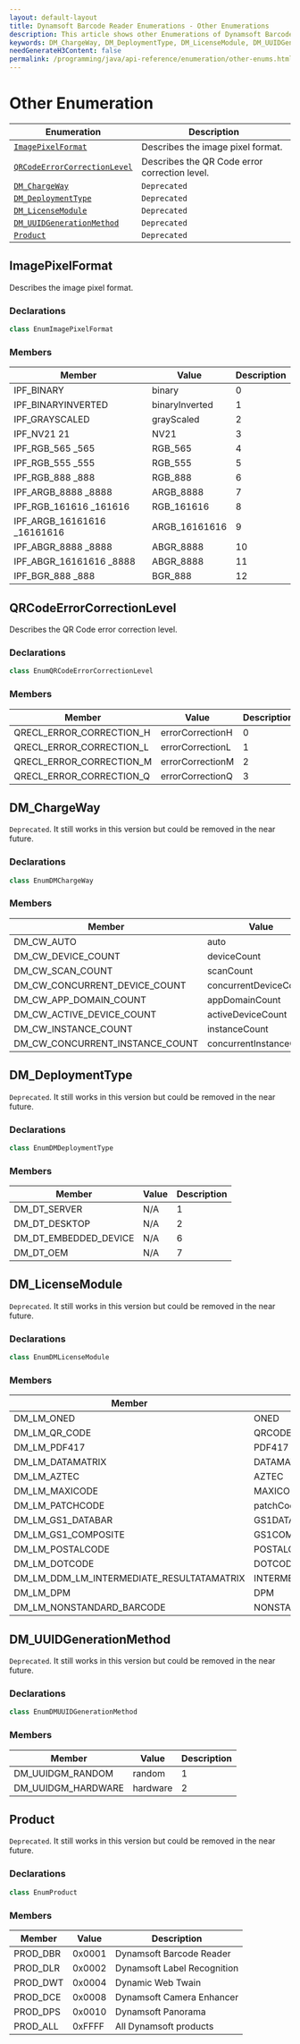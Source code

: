 ```yaml
---
layout: default-layout
title: Dynamsoft Barcode Reader Enumerations - Other Enumerations
description: This article shows other Enumerations of Dynamsoft Barcode Reader.
keywords: DM_ChargeWay, DM_DeploymentType, DM_LicenseModule, DM_UUIDGenerationMethod, ImagePixelFormat, QRCodeErrorCorrectionLevel, other enumeration, enumeration
needGenerateH3Content: false
permalink: /programming/java/api-reference/enumeration/other-enums.html
---
```



# Other Enumeration

  | Enumeration | Description |
  |-------------|-------------|
  | [`ImagePixelFormat`](#imagepixelformat) | Describes the image pixel format. |
  | [`QRCodeErrorCorrectionLevel`](#qrcodeerrorcorrectionlevel) | Describes the QR Code error correction level.   |
  | [`DM_ChargeWay`](#dm_chargeway) | `Deprecated` |
  | [`DM_DeploymentType`](#dm_deploymenttype) | `Deprecated` |
  | [`DM_LicenseModule`](#dm_licensemodule) | `Deprecated` |
  | [`DM_UUIDGenerationMethod`](#dm_uuidgenerationmethod) | `Deprecated` |
  | [`Product`](#product) | `Deprecated` |

## ImagePixelFormat
Describes the image pixel format.

### Declarations




```java
class EnumImagePixelFormat
```



### Members

| Member | Value | Description |
| -------------- | ----- | ----------- |
| IPF_BINARY  | binary | 0 | 0: Black, 1: White |
| IPF_BINARYINVERTED  | binaryInverted | 1 | 0: Black, 1: White |
| IPF_GRAYSCALED  | grayScaled | 2 | 8 bit gray |
| IPF_NV21 21 | NV21 | 3 | NV21 |
| IPF_RGB_565 _565 | RGB_565 | 4 | 16bit with RGB channel order stored in memory from high to low address |
| IPF_RGB_555 _555 | RGB_555 | 5 | 16bit with RGB channel order stored in memory from high to low address |
| IPF_RGB_888 _888 | RGB_888 | 6 | 24bit with RGB channel order stored in memory from high to low address |
| IPF_ARGB_8888 _8888 | ARGB_8888 | 7 | 32bit with ARGB channel order stored in memory from high to low address |
| IPF_RGB_161616 _161616 | RGB_161616 | 8 | 48bit with RGB channel order stored in memory from high to low address |
| IPF_ARGB_16161616 _16161616 | ARGB_16161616 | 9 | 64bit with ARGB channel order stored in memory from high to low address |
| IPF_ABGR_8888 _8888 | ABGR_8888 | 10 | 32bit with ABGR channel order stored in memory from high to low address |
| IPF_ABGR_16161616 _8888 | ABGR_8888 | 11 | 64bit with ABGR channel order stored in memory from high to low address |
| IPF_BGR_888 _888 | BGR_888 | 12 | 24bit with BGR channel order stored in memory from high to low address |

## QRCodeErrorCorrectionLevel
Describes the QR Code error correction level.  

### Declarations



```java
class EnumQRCodeErrorCorrectionLevel
```




### Members

| Member | Value | Description |
| --------------- | ----- | ----------- |
| QRECL_ERROR_CORRECTION_H  | errorCorrectionH | 0 | Error Correction Level H (high) |
| QRECL_ERROR_CORRECTION_L  | errorCorrectionL | 1 | Error Correction Level L (low) |
| QRECL_ERROR_CORRECTION_M  | errorCorrectionM | 2 | Error Correction Level M (medium-low) |
| QRECL_ERROR_CORRECTION_Q  | errorCorrectionQ | 3 | Error Correction Level Q (medium-high) |

## DM_ChargeWay

`Deprecated`. It still works in this version but could be removed in the near future.

### Declarations




```java
class EnumDMChargeWay
```



### Members

| Member | Value | Description |
| --------------- | ----- | ----------- |
| DM_CW_AUTO | auto | 0 | The charge way automatically determined by the license server. |
| DM_CW_DEVICE_COUNT | deviceCount | 1 | Charges by the count of devices. |
| DM_CW_SCAN_COUNT | scanCount | 2 | Charges by the count of barcode scans.|
| DM_CW_CONCURRENT_DEVICE_COUNT | concurrentDeviceCount | 3 | Charges by the count of concurrent devices. |
| DM_CW_APP_DOMAIN_COUNT | appDomainCount | 6 | Charges by the count of app domains. |
| DM_CW_ACTIVE_DEVICE_COUNT | activeDeviceCount | 8 | Charges by the count of active devices. |
| DM_CW_INSTANCE_COUNT | instanceCount | 9 | Charges by the count of instances. |
| DM_CW_CONCURRENT_INSTANCE_COUNT | concurrentInstanceCount | 10 | Charges by the count of concurrent instances. |

## DM_DeploymentType

`Deprecated`. It still works in this version but could be removed in the near future.

### Declarations




```java
class EnumDMDeploymentType
```




### Members

| Member | Value | Description |
| --------------------------  | ----- | ----------- |
| DM_DT_SERVER | N/A | 1 | Server deployment type |
| DM_DT_DESKTOP | N/A | 2 | Desktop |
| DM_DT_EMBEDDED_DEVICE | N/A | 6 | Embedded device deployment type |
| DM_DT_OEM | N/A | 7 | OEM deployment type |

## DM_LicenseModule

`Deprecated`. It still works in this version but could be removed in the near future.

### Declarations




```java
class EnumDMLicenseModule
```



### Members

| Member | Value | Description |
| --------------- | ----- | ----------- |
| DM_LM_ONED | ONED | 1 | One-D barcodes license module |
| DM_LM_QR_CODE | QRCODE | 2 | QR Code barcodes license module |
| DM_LM_PDF417 | PDF417 | 3 | PDF417 barcodes license module |
| DM_LM_DATAMATRIX | DATAMATRIX | 4 | DATAMATRIX barcodes license module |
| DM_LM_AZTEC | AZTEC | 5 | Aztec barcodes license module |
| DM_LM_MAXICODE | MAXICODE | 6 | MAXICODE barcodes license module|
| DM_LM_PATCHCODE | patchCode | 7 |Patch code barcodes license module |
| DM_LM_GS1_DATABAR | GS1DATABAR | 8 | GS1 Databar barcodes license module |
| DM_LM_GS1_COMPOSITE | GS1COMPOSITE | 9 | GS1 Composite Code barcodes license module |
| DM_LM_POSTALCODE | POSTALCODE | 10 | Postal code barcodes license module |
| DM_LM_DOTCODE | DOTCODE | 11 | DotCode barcodes license module|
| DM_LM_DDM_LM_INTERMEDIATE_RESULTATAMATRIX | INTERMEDIATERESULT | 12 | Intermediate result license module |
| DM_LM_DPM | DPM | 13 |DATAMATRIX DPM (Direct Part Marking) license module |
| DM_LM_NONSTANDARD_BARCODE | NONSTANDARDBARCODE | 16 | Nonstandard barcodes license module|

## DM_UUIDGenerationMethod

`Deprecated`. It still works in this version but could be removed in the near future.

### Declarations




```java
class EnumDMUUIDGenerationMethod
```



### Members

| Member | Value | Description |
| --------------- | ----- | ----------- |
| DM_UUIDGM_RANDOM | random | 1 | Generates UUID with random values. |
| DM_UUIDGM_HARDWARE | hardware | 2 | Generates UUID based on hardware info. |

## Product

`Deprecated`. It still works in this version but could be removed in the near future.

### Declarations




```java
class EnumProduct
```



### Members

| Member | Value | Description |
| --------------- | ----- | ----------- |
| PROD_DBR | 0x0001 | Dynamsoft Barcode Reader |
| PROD_DLR | 0x0002 | Dynamsoft Label Recognition |
| PROD_DWT | 0x0004 | Dynamic Web Twain |
| PROD_DCE | 0x0008 | Dynamsoft Camera Enhancer |
| PROD_DPS | 0x0010 | Dynamsoft Panorama |
| PROD_ALL | 0xFFFF | All Dynamsoft products |
